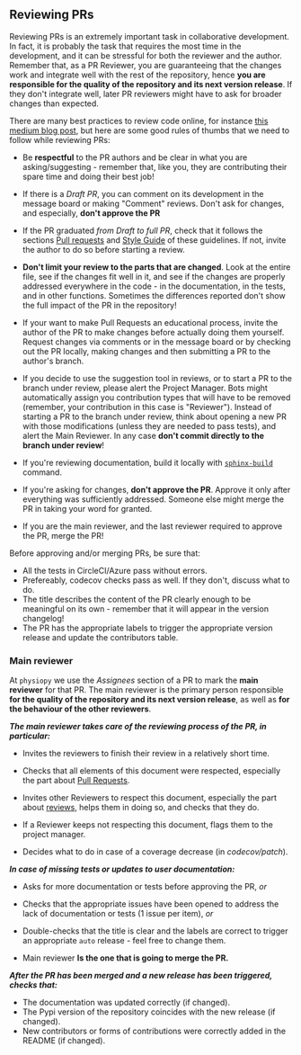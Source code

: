 ## Reviewing PRs

Reviewing PRs is an extremely important task in collaborative
development. In fact, it is probably the task that requires the most
time in the development, and it can be stressful for both the reviewer
and the author. Remember that, as a PR Reviewer, you are guaranteeing
that the changes work and integrate well with the rest of the
repository, hence **you are responsible for the quality of the
repository and its next version release**. If they don't integrate
well, later PR reviewers might have to ask for broader changes than
expected.

There are many best practices to review code online, for
instance [this medium blog post](https://medium.com/an-idea/the-code-review-guide-9e793edcd683), but
here are some good rules of thumbs that we need to follow while
reviewing PRs:

- Be **respectful** to the PR authors and be clear in what you are
  asking/suggesting - remember that, like you, they are contributing
  their spare time and doing their best job!

- If there is a *Draft PR*, you can comment on its development in the
  message board or making "Comment" reviews. Don't ask for changes,
  and especially, **don't approve the PR**

- If the PR graduated *from Draft to full PR*, check that it follows the
  sections [Pull requests](#pull-requests) and [Style Guide](#style-guide) of these
  guidelines. If not, invite the author to do so before starting a
  review.
- **Don't limit your review to the parts that are changed**. Look at
  the entire file, see if the changes fit well in it, and see if the
  changes are properly addressed everywhere in the code - in the
  documentation, in the tests, and in other functions. Sometimes the
  differences reported don't show the full impact of the PR in the
  repository!
- If your want to make Pull Requests an educational process, invite
  the author of the PR to make changes before actually doing them
  yourself. Request changes via comments or in the message board or by
  checking out the PR locally, making changes and then submitting a PR
  to the author's branch.
- If you decide to use the suggestion tool in reviews, or to start a
  PR to the branch under review, please alert the Project Manager.
  Bots might automatically assign you contribution types that will
  have to be removed (remember, your contribution in this case is
  "Reviewer"). Instead of starting a PR to the branch under review,
  think about opening a new PR with those modifications (unless they
  are needed to pass tests), and alert the Main Reviewer. In any case
  **don't commit directly to the branch under review**!
- If you're reviewing documentation, build it locally with [`sphinx-build`](https://www.sphinx-doc.org/en/master/man/sphinx-build.html) command.
- If you're asking for changes, **don't approve the PR**. Approve it
  only after everything was sufficiently addressed. Someone else might
  merge the PR in taking your word for granted.
- If you are the main reviewer, and the last reviewer required to
  approve the PR, merge the PR!

Before approving and/or merging PRs, be sure that:

- All the tests in CircleCI/Azure pass without errors.
- Prefereably, codecov checks pass as well. If they don't, discuss
  what to do.
- The title describes the content of the PR clearly enough to be
  meaningful on its own - remember that it will appear in the version
  changelog!
- The PR has the appropriate labels to trigger the appropriate version
  release and update the contributors table.

### Main reviewer

At `physiopy` we use the *Assignees* section of a PR to mark the
**main reviewer** for that PR. The main reviewer is the primary person
responsible **for the quality of the repository and its next version release**,
 as well as **for the behaviour of the other reviewers**.

***The main reviewer takes care of the reviewing process of the PR, in particular:***

- Invites the reviewers to finish their review in a relatively
  short time.

- Checks that all elements of this document were respected,
  especially the part about [Pull Requests](#pull-requests).

- Invites other Reviewers to respect this document, especially
  the part about [reviews](#reviewing-prs), helps them in doing
  so, and checks that they do.

- If a Reviewer keeps not respecting this document, flags them
  to the project manager.

- Decides what to do in case of a coverage decrease (in
  *codecov/patch*).

***In case of missing tests or updates to user documentation:***

- Asks for more documentation or tests before approving the
  PR, *or*

- Checks that the appropriate issues have been opened to
  address the lack of documentation or tests (1 issue per item), *or*

- Double-checks that the title is clear and the labels are correct to
  trigger an appropriate `auto` release - feel free to change them.

- Main reviewer **Is the one that is going to merge the PR.**

***After the PR has been merged and a new release has been triggered, checks that:***

- The documentation was updated correctly (if changed).
- The Pypi version of the repository coincides with the new release (if changed).
- New contributors or forms of contributions were correctly added in the README (if changed).